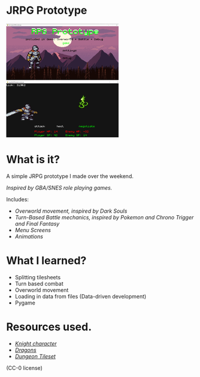 # JRPG Prototype

<img src="https://github.com/jadenhensley/jrpg_prototype/blob/main/screenshots/screenshot0.PNG" width=300 height=150>
<img src="https://github.com/jadenhensley/jrpg_prototype/blob/main/screenshots/screenshot1.PNG" width=300 height=150>

# What is it?
A simple JRPG prototype I made over the weekend. 

*Inspired by GBA/SNES role playing games.*

Includes:
- *Overworld movement, inspired by Dark Souls*
- *Turn-Based Battle mechanics, inspired by Pokemon and Chrono Trigger and Final Fantasy*
- *Menu Screens*
- *Animations*

# What I learned?

- Splitting tilesheets
- Turn based combat
- Overworld movement
- Loading in data from files (Data-driven development)
- Pygame

# Resources used. 


- <a href="https://aamatniekss.itch.io/fantasy-knight-free-pixelart-animated-character"> *Knight character* </a>
- <a href="https://opengameart.org/content/rpg-enemies-11-dragons"> *Dragons* </a>
- <a href="https://0x72.itch.io/16x16-dungeon-tileset"> *Dungeon Tileset* </a>

(CC-0 license)